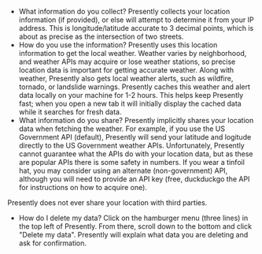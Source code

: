- What information do you collect?
Presently collects your location information (if provided), or else will attempt to determine it from your IP address.
This is longitude/latitude accurate to 3 decimal points, which is about as precise as the intersection of two streets.
- How do you use the information?
Presently uses this location information to get the local weather. Weather varies by neighborhood, and weather APIs may acquire or lose weather stations, so precise location data is important for getting accurate weather.
Along with weather, Presently also gets local weather alerts, such as wildfire, tornado, or landslide warnings.
Presently caches this weather and alert data locally on your machine for 1-2 hours. This helps keep Presently fast; when you open a new tab it will initially display the cached data while it searches for fresh data.
- What information do you share?
Presently implicitly shares your location data when fetching the weather. For example, if you use the US Government API (default), Presently will send your latitude and logitude directly to the US Government weather APIs.
Unfortunately, Presently cannot guarantee what the APIs do with your location data, but as these are popular APIs there is some safety in numbers.
If you wear a tinfoil hat, you may consider using an alternate (non-government) API, although you will need to provide an API key (free, duckduckgo the API for instructions on how to acquire one).

Presently does not ever share your location with third parties.
- How do I delete my data?
Click on the hamburger menu (three lines) in the top left of Presently. From there, scroll down to the bottom and click "Delete my data". Presently will explain what data you are deleting and ask for confirmation.

